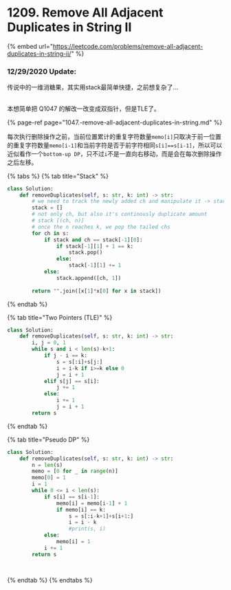 # 1209. Remove All Adjacent Duplicates in String II

{% embed url="https://leetcode.com/problems/remove-all-adjacent-duplicates-in-string-ii/" %}

### 12/29/2020 Update:

传说中的一维消糖果，其实用stack最简单快捷，之前想复杂了...

## 

本想简单把 Q1047 的解改一改变成双指针，但是TLE了。

{% page-ref page="1047.-remove-all-adjacent-duplicates-in-string.md" %}

每次执行删除操作之前，当前位置累计的重复字符数量`memo[i]`只取决于前一位置的重复字符数量`memo[i-1]`和当前字符是否于前字符相同`s[i]==s[i-1]`，所以可以近似看作一个`bottom-up DP`，只不过`i`不是一直向右移动，而是会在每次删除操作之后左移。

{% tabs %}
{% tab title="Stack" %}
```python
class Solution:
    def removeDuplicates(self, s: str, k: int) -> str:
        # we need to track the newly added ch and manipulate it -> stack
        stack = []
        # not only ch, but also it's continously duplicate amount
        # stack [(ch, n)]
        # once the n reaches k, we pop the tailed chs
        for ch in s:
            if stack and ch == stack[-1][0]:
                if stack[-1][1] + 1 == k:
                    stack.pop()
                else:
                    stack[-1][1] += 1
            else:
                stack.append([ch, 1])
        
        return "".join([x[1]*x[0] for x in stack])
```
{% endtab %}

{% tab title="Two Pointers \(TLE\)" %}
```python
class Solution:
    def removeDuplicates(self, s: str, k: int) -> str:
        i, j = 0, 1
        while s and i < len(s)-k+1:
            if j - i == k:
                s = s[:i]+s[j:]
                i = i-k if i>=k else 0
                j = i + 1
            elif s[j] == s[i]:
                j += 1
            else:
                i += 1
                j = i + 1
        return s
```
{% endtab %}

{% tab title="Pseudo DP" %}
```python
class Solution:
    def removeDuplicates(self, s: str, k: int) -> str:
        n = len(s)
        memo = [0 for _ in range(n)]
        memo[0] = 1
        i = 1
        while 0 <= i < len(s):
            if s[i] == s[i-1]:
                memo[i] = memo[i-1] + 1
                if memo[i] == k:
                    s = s[:i-k+1]+s[i+1:]
                    i = i - k
                    #print(s, i)
            else:
                memo[i] = 1
            i += 1
        return s
    
                
```
{% endtab %}
{% endtabs %}

